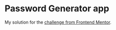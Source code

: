 # Password Generator app

My solution for the [challenge from Frontend Mentor](https://www.frontendmentor.io/challenges/password-generator-app-Mr8CLycqjh).